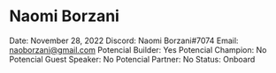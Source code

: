 # Naomi Borzani

Date: November 28, 2022
Discord: Naomi Borzani#7074
Email: naoborzani@gmail.com
Potencial Builder: Yes
Potencial Champion: No
Potencial Guest Speaker: No
Potencial Partner: No
Status: Onboard